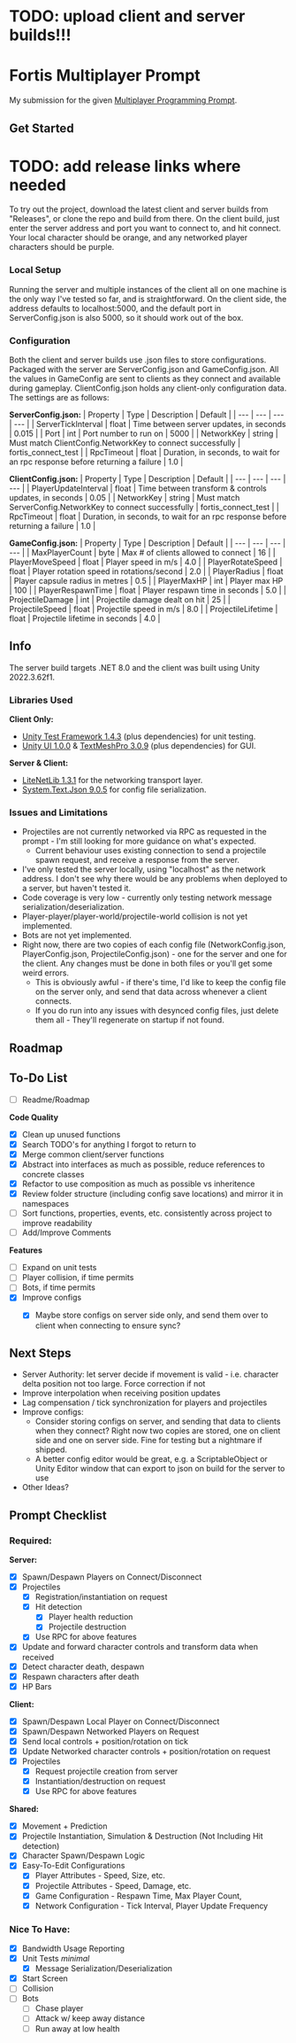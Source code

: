 # TODO: upload client and server builds!!!
# Fortis Multiplayer Prompt
My submission for the given [Multiplayer Programming Prompt](docs/prompt.md).

## Get Started
# TODO: add release links where needed
To try out the project, download the latest client and server builds from "Releases", or clone the repo and build from there. 
On the client build, just enter the server address and port you want to connect to, and hit connect. Your local character should be orange, and any networked player characters should be purple.
### Local Setup
Running the server and multiple instances of the client all on one machine is the only way I've tested so far, and is straightforward. On the client side, the address defaults to localhost:5000, and the default port in ServerConfig.json is also 5000, so it should work out of the box.
### Configuration
Both the client and server builds use .json files to store configurations. Packaged with the server are ServerConfig.json and GameConfig.json. All the values in GameConfig are sent to clients as they connect and available during gameplay. ClientConfig.json holds any client-only configuration data. The settings are as follows:

**ServerConfig.json:**
| Property | Type | Description | Default |
| --- | --- | --- | --- |
| ServerTickInterval | float | Time between server updates, in seconds | 0.015 |
| Port | int | Port number to run on | 5000 |
| NetworkKey | string | Must match ClientConfig.NetworkKey to connect successfully | fortis_connect_test |
| RpcTimeout | float | Duration, in seconds, to wait for an rpc response before returning a failure | 1.0 |

**ClientConfig.json:**
| Property | Type | Description | Default |
| --- | --- | --- | --- |
| PlayerUpdateInterval | float | Time between transform & controls updates, in seconds | 0.05 |
| NetworkKey | string | Must match ServerConfig.NetworkKey to connect successfully | fortis_connect_test |
| RpcTimeout | float | Duration, in seconds, to wait for an rpc response before returning a failure | 1.0 |

**GameConfig.json:**
| Property | Type | Description | Default |
| --- | --- | --- | --- |
| MaxPlayerCount | byte | Max # of clients allowed to connect | 16 |
| PlayerMoveSpeed | float | Player speed in m/s | 4.0 |
| PlayerRotateSpeed | float | Player rotation speed in rotations/second | 2.0 |
| PlayerRadius | float | Player capsule radius in metres | 0.5 |
| PlayerMaxHP | int | Player max HP | 100 |
| PlayerRespawnTime | float | Player respawn time in seconds | 5.0 |
| ProjectileDamage | int | Projectile damage dealt on hit | 25 |
| ProjectileSpeed | float | Projectile speed in m/s | 8.0 |
| ProjectileLifetime | float | Projectile lifetime in seconds | 4.0 |

## Info
The server build targets .NET 8.0 and the client was built using Unity 2022.3.62f1.

### Libraries Used   
**Client Only:**
 - [Unity Test Framework 1.4.3](https://docs.unity3d.com/Packages/com.unity.test-framework@1.4) (plus dependencies) for unit testing.
 - [Unity UI 1.0.0](https://docs.unity3d.com/Packages/com.unity.ugui@1.0) & [TextMeshPro 3.0.9](https://docs.unity3d.com/Packages/com.unity.textmeshpro@3.0) (plus dependencies) for GUI.

**Server & Client:**
- [LiteNetLib 1.3.1](https://github.com/RevenantX/LiteNetLib/) for the networking transport layer.
- [System.Text.Json 9.0.5](https://learn.microsoft.com/en-ca/dotnet/api/system.text.json?view=net-8.0) for config file serialization.

### Issues and Limitations
- Projectiles are not currently networked via RPC as requested in the prompt - I'm still looking for more guidance on what's expected.
  - Current behaviour uses existing connection to send a projectile spawn request, and receive a response from the server.
- I've only tested the server locally, using "localhost" as the network address. I don't see why there would be any problems when deployed to a server, but haven't tested it.
- Code coverage is very low - currently only testing network message serialization/deserialization.
- Player-player/player-world/projectile-world collision is not yet implemented.
- Bots are not yet implemented.
- Right now, there are two copies of each config file (NetworkConfig.json, PlayerConfig.json, ProjectileConfig.json) - one for the server and one for the client. Any changes must be done in both files or you'll get some weird errors.
  - This is obviously awful - if there's time, I'd like to keep the config file on the server only, and send that data across whenever a client connects.
  - If you do run into any issues with desynced config files, just delete them all - They'll regenerate on startup if not found.

## Roadmap

## To-Do List
- [ ] Readme/Roadmap

**Code Quality**
- [X] Clean up unused functions
- [X] Search TODO's for anything I forgot to return to
- [X] Merge common client/server functions
- [X] Abstract into interfaces as much as possible, reduce references to concrete classes
- [X] Refactor to use composition as much as possible vs inheritence
- [X] Review folder structure (including config save locations) and mirror it in namespaces
- [ ] Sort functions, properties, events, etc. consistently across project to improve readability
- [ ] Add/Improve Comments

**Features**
- [ ] Expand on unit tests
- [ ] Player collision, if time permits
- [ ] Bots, if time permits
- [X] Improve configs 
  - [X] Maybe store configs on server side only, and send them over to client when connecting to ensure sync?


## Next Steps
- Server Authority: let server decide if movement is valid - i.e. character delta position not too large. Force correction if not
- Improve interpolation when receiving position updates
- Lag compensation / tick synchronization for players and projectiles
- Improve configs:
  - Consider storing configs on server, and sending that data to clients when they connect? Right now two copies are stored, one on client side and one on server side. Fine for testing but a nightmare if shipped.
  - A better config editor would be great,  e.g. a ScriptableObject or Unity Editor window that can export to json on build for the server to use 
- Other Ideas?

## Prompt Checklist
### Required:

**Server:**
- [X] Spawn/Despawn Players on Connect/Disconnect
- [X] Projectiles
  - [X] Registration/instantiation on request
  - [X] Hit detection
    -[X] Player health reduction
    -[X] Projectile destruction
  - [X] Use RPC for above features
- [X] Update and forward character controls and transform data when received
- [X] Detect character death, despawn
- [X] Respawn characters after death
- [X] HP Bars
      
**Client:**
- [X] Spawn/Despawn Local Player on Connect/Disconnect
- [X] Spawn/Despawn Networked Players on Request
- [X] Send local controls + position/rotation on tick
- [X] Update Networked character controls + position/rotation on request
- [X] Projectiles
  - [X] Request projectile creation from server
  - [X] Instantiation/destruction on request
  - [X] Use RPC for above features
        
**Shared:**
- [X] Movement + Prediction
- [X] Projectile Instantiation, Simulation & Destruction (Not Including Hit detection)
- [X] Character Spawn/Despawn Logic
- [X] Easy-To-Edit Configurations
  - [X] Player Attributes - Speed, Size, etc.
  - [X] Projectile Attributes - Speed, Damage, etc.
  - [X] Game Configuration - Respawn Time, Max Player Count,
  - [X] Network Configuration - Tick Interval, Player Update Frequency

### Nice To Have:
- [X] Bandwidth Usage Reporting
- [X] Unit Tests _minimal_
  - [X] Message Serialization/Deserialization
- [X] Start Screen
- [ ] Collision
- [ ] Bots
  - [ ] Chase player
  - [ ] Attack w/ keep away distance
  - [ ] Run away at low health
